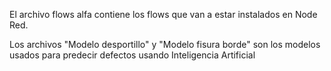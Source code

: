 El archivo flows alfa contiene los flows que van a estar instalados en Node Red.

Los archivos "Modelo desportillo" y "Modelo fisura borde" son los modelos usados para predecir defectos usando Inteligencia Artificial
